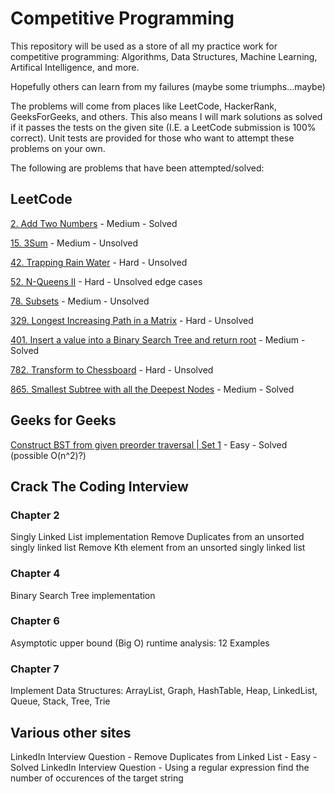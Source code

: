# Competitive Programming 

This repository will be used as a store of all my practice work for competitive programming: Algorithms, Data Structures, 
Machine Learning, Artifical Intelligence, and more. 

Hopefully others can learn from my failures (maybe some triumphs...maybe)

The problems will come from places like LeetCode, HackerRank, GeeksForGeeks, and others. This also means I will mark solutions as solved if it passes the tests on the given site (I.E. a LeetCode submission is 100% correct). Unit tests are provided for those who want to attempt these problems on your own.

The following are problems that have been attempted/solved: 

## LeetCode 
[2. Add Two Numbers](https://leetcode.com/problems/add-two-numbers/description/) - Medium - Solved 

[15. 3Sum](https://leetcode.com/problems/3sum/description/) - Medium - Unsolved

[42. Trapping Rain Water](https://leetcode.com/problems/trapping-rain-water/description/) - Hard - Unsolved

[52. N-Queens II](https://leetcode.com/problems/n-queens-ii/description/) - Hard - Unsolved edge cases

[78. Subsets](https://leetcode.com/problems/subsets/description/) - Medium - Unsolved

[329. Longest Increasing Path in a Matrix](https://leetcode.com/problems/longest-increasing-path-in-a-matrix/description/) - Hard - Unsolved

[401. Insert a value into a Binary Search Tree and return root](https://leetcode.com/problems/insert-into-a-binary-search-tree/description/) - Medium - Solved

[782. Transform to Chessboard](https://leetcode.com/problems/transform-to-chessboard/description/) - Hard - Unsolved

[865. Smallest Subtree with all the Deepest Nodes](https://leetcode.com/problems/smallest-subtree-with-all-the-deepest-nodes/description/) - Medium - Solved

## Geeks for Geeks 

[Construct BST from given preorder traversal | Set 1](https://www.geeksforgeeks.org/construct-bst-from-given-preorder-traversa/) - Easy - Solved (possible O(n^2)?) 


## Crack The Coding Interview

### Chapter 2 

Singly Linked List implementation
Remove Duplicates from an unsorted singly linked list
Remove Kth element from an unsorted singly linked list

### Chapter 4

Binary Search Tree implementation

### Chapter 6 

Asymptotic upper bound (Big O) runtime analysis: 12 Examples

### Chapter 7

Implement Data Structures: ArrayList, Graph, HashTable, Heap, LinkedList, Queue, Stack, Tree, Trie

## Various other sites

LinkedIn Interview Question - Remove Duplicates from Linked List - Easy - Solved
LinkedIn Interview Question - Using a regular expression find the number of occurences of the target string
